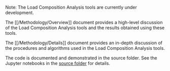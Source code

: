 Note: The Load Composition Analysis tools are currently under development.

The [[/Methodology/Overview]] document provides a high-level discussion of the Load Composition Analysis tools and the results obtained using these tools.

The [[/Methodology/Details]] document provides an in-depth discussion of the procedures and algorithms used in the Load Composition Analysis tools.

The code is documented and demonstrated in the source folder.  See the Jupyter notebooks in the [source folder](https://github.com/slacgismo/load_composition_analysis/tree/master/src) for details.
